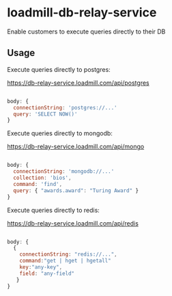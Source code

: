 # loadmill-db-relay-service
Enable customers to execute queries directly to their DB


## Usage


Execute queries directly to postgres:

https://db-relay-service.loadmill.com/api/postgres

```js

body: {
  connectionString: 'postgres://...'
  query: 'SELECT NOW()'
}
```

Execute queries directly to mongodb:

https://db-relay-service.loadmill.com/api/mongo

```js

body: {
  connectionString: 'mongodb://...'
  collection: 'bios',
  command: 'find',
  query: { "awards.award": "Turing Award" }
}
```


Execute queries directly to redis:

https://db-relay-service.loadmill.com/api/redis

```js

body: {
  {
    connectionString: "redis://...", 
    command:"get | hget | hgetall"
    key:"any-key",
    field: "any-field"
   }
}
```




